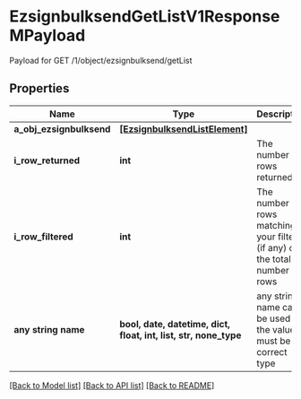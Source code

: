 # EzsignbulksendGetListV1ResponseMPayload

Payload for GET /1/object/ezsignbulksend/getList

## Properties
Name | Type | Description | Notes
------------ | ------------- | ------------- | -------------
**a_obj_ezsignbulksend** | [**[EzsignbulksendListElement]**](EzsignbulksendListElement.md) |  | 
**i_row_returned** | **int** | The number of rows returned | 
**i_row_filtered** | **int** | The number of rows matching your filters (if any) or the total number of rows | 
**any string name** | **bool, date, datetime, dict, float, int, list, str, none_type** | any string name can be used but the value must be the correct type | [optional]

[[Back to Model list]](../README.md#documentation-for-models) [[Back to API list]](../README.md#documentation-for-api-endpoints) [[Back to README]](../README.md)



